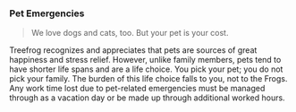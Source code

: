 ### Pet Emergencies

> We love dogs and cats, too. But your pet is your cost.

Treefrog recognizes and appreciates that pets are sources of great happiness and stress relief. However, unlike family members, pets tend to have shorter life spans and are a life choice. You pick your pet; you do not pick your family. The burden of this life choice falls to you, not to the Frogs. Any work time lost due to pet-related emergencies must be managed through as a vacation day or be made up through additional worked hours.